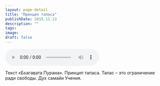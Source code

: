 ```yaml
---
layout: page-detail
title: "Принцип тапаса"
publishDate: 2015.11.13
description: ""
tags:
image:
draft: false
---
```


<audio title="2015.11.13 - Принцип тапаса.mp3" src="/upload/iblock/bca/bca1767d8a54bfc8eaa7afd2ea0d7dad.mp3" controls=""></audio>

 Текст «Бхагавата Пурана». Принцип тапаса. Тапас – это ограничение ради свободы. Дух самайи Учения. 

  
